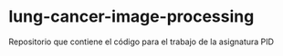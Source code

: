 # lung-cancer-image-processing
Repositorio que contiene el código para el trabajo de la asignatura PID
